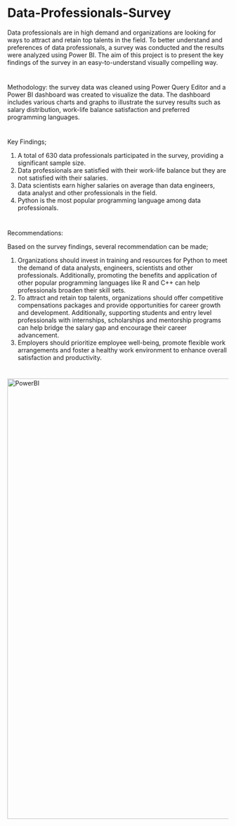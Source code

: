 # Data-Professionals-Survey
Data professionals are in high demand and organizations are looking for ways to attract and retain top talents in the field. To better understand and preferences of data professionals, a survey was conducted and the results were analyzed using Power BI. The aim of this project is to present the key findings of the survey in an easy-to-understand visually compelling way.
#
Methodology: the survey data was cleaned using Power Query Editor and a Power BI dashboard was created to visualize the data. The dashboard includes various charts and graphs to illustrate the survey results such as salary distribution, work-life balance satisfaction and preferred programming languages.
#
Key Findings;
1.	A total of 630 data professionals participated in the survey, providing a significant sample size.
2.	Data professionals are satisfied with their work-life balance but they are not satisfied with their salaries.
3.	Data scientists earn higher salaries on average than data engineers, data analyst and other professionals in the field.
4.	Python is the most popular programming language among data professionals.
#
Recommendations:

Based on the survey findings, several recommendation can be made;
1.	Organizations should invest in training and resources for Python to meet the demand of data analysts, engineers, scientists and other professionals. Additionally, promoting the benefits and application of other popular programming languages like R and C++ can help professionals broaden their skill sets.
2.	To attract and retain top talents, organizations should offer competitive compensations packages and provide opportunities for career growth and development. Additionally, supporting students and entry level professionals with internships, scholarships and mentorship programs can help bridge the salary gap and encourage their career advancement.
3.	Employers should prioritize employee well-being, promote flexible work arrangements and foster a healthy work environment to enhance overall satisfaction and productivity.
#
<img width="1000" alt="PowerBI" src="https://github.com/user-attachments/assets/2761add0-ec0e-44f3-a084-3b89f038ffdc">
